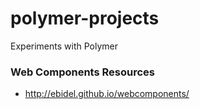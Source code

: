 # polymer-projects
Experiments with Polymer

### Web Components Resources
* http://ebidel.github.io/webcomponents/
